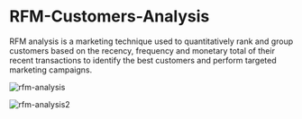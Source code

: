# RFM-Customers-Analysis
RFM analysis is a marketing technique used to quantitatively rank and group customers based on the recency, frequency and monetary total of their recent transactions to identify the best customers and perform targeted marketing campaigns.

![rfm-analysis](https://user-images.githubusercontent.com/92747017/228933799-e0cb8886-62e8-48bd-8543-cee8ad971fd7.png)

![rfm-analysis2](https://user-images.githubusercontent.com/92747017/228933811-0f4591d6-00c8-4ff8-b137-5b57807c24aa.png)
